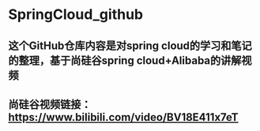 # SpringCloud_github
## 这个GitHub仓库内容是对spring cloud的学习和笔记的整理，基于尚硅谷spring cloud+Alibaba的讲解视频
## 尚硅谷视频链接：https://www.bilibili.com/video/BV18E411x7eT
